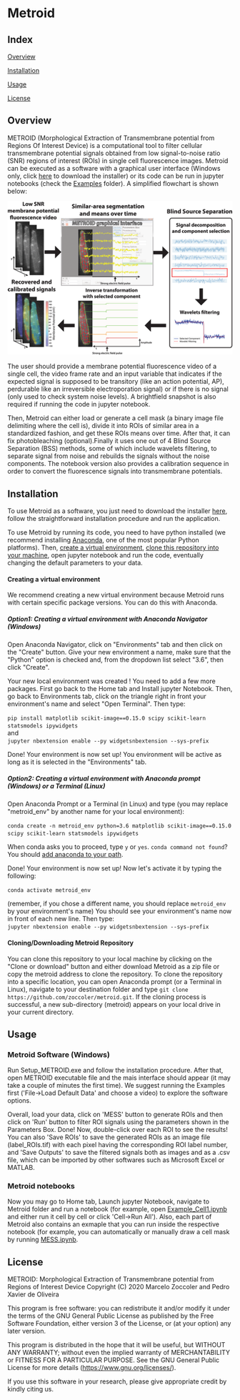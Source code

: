 # Metroid

## Index

[Overview](#overview)

[Installation](#installation)

[Usage](#usage)

[License](#license)

## Overview

METROID (Morphological Extraction of Transmembrane potential from Regions Of Interest Device) is a computational tool to filter cellular  transmembrane potential signals obtained from low signal-to-noise ratio (SNR) regions of interest (ROIs) in single cell fluorescence images. Metroid can be executed as a software with a graphical user interface (Windows only, click [here](https://figshare.com/s/4bdcdc7826620464adec) to download the installer) or its code can be run in jupyter notebooks (check the [Examples](/Examples) folder). A simplified flowchart is shown below:

![Metroid_flowchart](/Metroid_flowchart.png)

The user should provide a membrane potential fluorescence video of a single cell, the video frame rate and an input variable that indicates if the expected signal is supposed to be transitory (like an action potential, AP), perdurable like an irreversible electroporation signal) or if there is no signal (only used to check system noise levels). A brightfield snapshot is also required if running the code in jupyter notebook.

Then, Metroid can either load or generate a cell mask (a binary image file delimiting where the cell is), divide it into ROIs of similar area in a standardized fashion, and get these ROIs means over time. After that, it can fix photobleaching (optional).Finally it uses one out of 4 Blind Source Separation (BSS) methods, some of which include wavelets filtering, to separate signal from noise and rebuilds the signals without the noise components. The notebook version also provides a calibration sequence in order to convert the fluorescence signals into transmembrane potentials.

## Installation

To use Metroid as a software, you just need to download the installer [here](https://doi.org/10.6084/m9.figshare.11344046.v1), follow the straightforward installation procedure and run the application.

To use Metroid by running its code, you need to have python installed (we recommend installing [Anaconda](https://www.anaconda.com/distribution/), one of the most popular Python platforms). Then, [create a virtual environment](#creating-a-virtual-environment), [clone this repository into your machine](#cloningdownloading-metroid-repository), open jupyter notebook and run the code, eventually changing the default parameters to your data.

#### Creating a virtual environment

We recommend creating a new virtual environment because Metroid runs with certain specific package versions. You can do this with Anaconda.

##### Option1: Creating a virtual environment with Anaconda Navigator (Windows)

Open Anaconda Navigator, click on "Environments" tab and then click on the "Create" button. Give your new environment a name, make sure that the "Python" option is checked and, from the dropdown list select "3.6", then click "Create".

Your new local environment was created ! You need to add a few more packages. First go back to the Home tab and Install jupyter Notebook. Then, go back to Environments tab, click on the triangle right in front your environment's name and select "Open Terminal". Then type:

`pip install matplotlib scikit-image==0.15.0 scipy scikit-learn statsmodels ipywidgets`    
and    
`jupyter nbextension enable --py widgetsnbextension --sys-prefix`

Done! Your environment is now set up! You environment will be active as long as it is selected in the "Environments" tab.

##### Option2: Creating a virtual environment with Anaconda prompt (Windows) or a Terminal (Linux)

Open Anaconda Prompt or a Terminal (in Linux) and type (you may replace "metroid_env" by another name for your local environment):

`conda create -n metroid_env python=3.6 matplotlib scikit-image==0.15.0 scipy scikit-learn statsmodels ipywidgets` 

When conda asks you to proceed, type `y` or `yes`.
`conda command not found`? You should [add anaconda to your path](https://askubuntu.com/questions/908827/variable-path-issue-conda-command-not-found). 

Done! Your environment is now set up! Now let's activate it by typing the following:

`conda activate metroid_env`

(remember, if you chose a different name, you should replace `metroid_env` by your environment's name)
You should see your environment's name now in front of each new line. Then type:    
`jupyter nbextension enable --py widgetsnbextension --sys-prefix`

#### Cloning/Downloading Metroid Repository

You can clone this repository to your local machine by clicking on the "Clone or download" button and either download Metroid as a zip file or copy the metroid address to clone the repository. To clone the repository into a specific location, you can open Anaconda prompt (or a Terminal in Linux), navigate to your destination folder and type `git clone https://github.com/zoccoler/metroid.git`. If the cloning process is successful, a new sub-directory (metroid) appears on your local drive in your current directory.

## Usage

### Metroid Software (Windows)

Run Setup_METROID.exe and follow the installation procedure. After that, open METROID executable file and the mais interface should appear (it may take a couple of minutes the first time). We suggest running the Examples first ('File->Load Default Data' and choose a video) to explore the software options.

Overall, load your data, click on 'MESS' button to generate ROIs and then click on 'Run' button to filter ROI signals using the parameters shown in the Parameters Box. Done! Now, double-click over each ROI to see the results! You can also 'Save ROIs' to save the generated ROIs as an image file (label_ROIs.tif) with each pixel having the corresponding ROI label number, and 'Save Outputs' to save the filtered signals both as images and as a .csv file, which can be imported by other softwares such as Microsoft Excel or MATLAB.

### Metroid notebooks

Now you may go to Home tab, Launch jupyter Notebook, navigate to Metroid folder and run a notebook (for example, open [Example_Cell1.ipynb](/Examples/Example_Cell1.ipynb) and either run it cell by cell or click 'Cell->Run All'). Also, each part of Metroid also contains an exmaple that you can run inside the respective notebook (for example, you can automatically or manually draw a cell mask by running [MESS.ipynb](/MESS.ipynb).

## License

METROID: Morphological Extraction of Transmembrane potential from Regions of Interest Device
Copyright (C) 2020  Marcelo Zoccoler and Pedro Xavier de Oliveira

This program is free software: you can redistribute it and/or modify it under the terms of the GNU General Public License as published by the Free Software Foundation, either version 3 of the License, or (at your option) any later version.

This program is distributed in the hope that it will be useful, but WITHOUT ANY WARRANTY; without even the implied warranty of MERCHANTABILITY or FITNESS FOR A PARTICULAR PURPOSE.  See the GNU General Public License for more details (https://www.gnu.org/licenses/).
    
If you use this software in your research, please give appropriate credit by kindly citing us.

